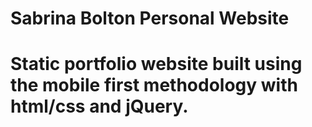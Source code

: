 # Sabrina Bolton Personal Website
# Static portfolio website built using the mobile first methodology with html/css and jQuery.
